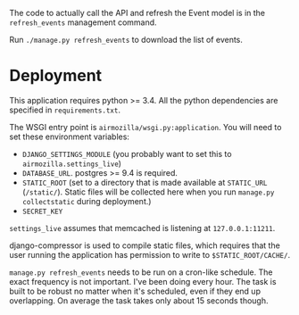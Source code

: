 The code to actually call the API and refresh the Event model is in the
`refresh_events` management command.

Run `./manage.py refresh_events` to download the list of events.


# Deployment

This application requires python >= 3.4. All the python dependencies are
specified in `requirements.txt`.

The WSGI entry point is `airmozilla/wsgi.py:application`. You will need to set
these environment variables:

- `DJANGO_SETTINGS_MODULE` (you probably want to set this to `airmozilla.settings_live`)
- `DATABASE_URL`. postgres >= 9.4 is required.
- `STATIC_ROOT` (set to a directory that is made available at `STATIC_URL`
  (`/static/`). Static files will be collected here when you run `manage.py
  collectstatic` during deployment.)
- `SECRET_KEY`

`settings_live` assumes that memcached is listening at `127.0.0.1:11211`.

django-compressor is used to compile static files, which requires that the user
running the application has permission to write to `$STATIC_ROOT/CACHE/`.

`manage.py refresh_events` needs to be run on a cron-like schedule. The exact
frequency is not important. I've been doing every hour. The task is built to be
robust no matter when it's scheduled, even if they end up overlapping. On
average the task takes only about 15 seconds though.
